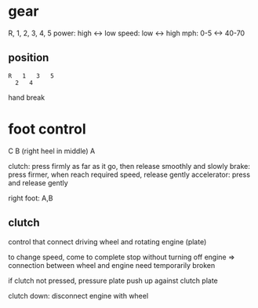 # gear
R, 1, 2, 3, 4, 5
power: high <-> low
speed: low <-> high
mph:  0-5 <-> 40-70

## position
```
R   1   3   5
  2   4
```

hand break

# foot control
C   B (right heel in middle)  A

clutch: press firmly as far as it go, then release smoothly and slowly
brake: press firmer, when reach required speed, release gently
accelerator: press and release gently 

right foot: A,B

## clutch
control that connect driving wheel and rotating engine (plate)

to change speed, come to complete stop without turning off engine
=> connection between wheel and engine need temporarily broken

if clutch not pressed, pressure plate push up against clutch plate

clutch down: disconnect engine with wheel


